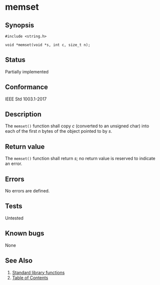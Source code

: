 # memset

## Synopsis

`#include <string.h>`

`void *memset(void *s, int c, size_t n);`

## Status

Partially implemented

## Conformance

IEEE Std 1003.1-2017

## Description

The `memset()` function shall copy _c_ (converted to an unsigned char) into each of the first _n_ bytes of the object
pointed to by _s_.

## Return value

The `memset()` function shall return _s_; no return value is reserved to indicate an error.

## Errors

No errors are defined.

## Tests

Untested

## Known bugs

None

## See Also

1. [Standard library functions](../index.md)
2. [Table of Contents](../../../index.md)
